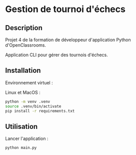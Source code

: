 # Gestion de tournoi d'échecs

## Description

Projet 4 de la formation de développeur d'application Python d'OpenClassrooms.

Application CLI pour gérer des tournois d'échecs.

## Installation

Environnement virtuel :

Linux et MacOS :

```bash
python -m venv .venv
source .venv/bin/activate
pip install -r requirements.txt
```

## Utilisation

Lancer l'application :

```bash
python main.py
```
